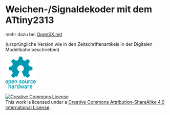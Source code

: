# Weichen-/Signaldekoder mit dem ATtiny2313

mehr dazu bei <a href="http://opensx.net/"> OpenSX.net</a> 

(ursprüngliche Version wie in den Zeitschriftenartikels in der Digitalen Modellbahn beschrieben)

![OSH Logo](../oshw-logo-100-px.png)


<a rel="license" href="http://creativecommons.org/licenses/by-sa/4.0/"><img alt="Creative Commons License" style="border-width:0" src="https://i.creativecommons.org/l/by-sa/4.0/88x31.png" /></a><br />This work is licensed under a <a rel="license" href="http://creativecommons.org/licenses/by-sa/4.0/">Creative Commons Attribution-ShareAlike 4.0 International License</a>.
